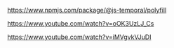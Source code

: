https://www.npmjs.com/package/@js-temporal/polyfill

https://www.youtube.com/watch?v=oOK3UzLJ_Cs

https://www.youtube.com/watch?v=iMVgvkVJuDI